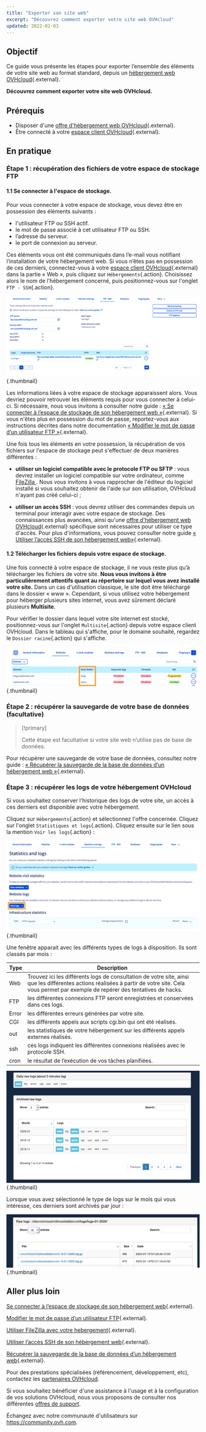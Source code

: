 ```yaml
---
title: "Exporter son site web"
excerpt: "Découvrez comment exporter votre site web OVHcloud"
updated: 2022-02-03
---
```


## Objectif

Ce guide vous présente les étapes pour exporter l’ensemble des éléments de votre site web au format standard, depuis un [hébergement web OVHcloud](https://www.ovhcloud.com/fr-ca/web-hosting/){.external}.

**Découvrez comment exporter votre site web OVHcloud.**

## Prérequis

- Disposer d'une [offre d'hébergement web OVHcloud](https://www.ovhcloud.com/fr-ca/web-hosting/){.external}.
- Être connecté à votre [espace client OVHcloud](https://ca.ovh.com/auth/?action=gotomanager&from=https://www.ovh.com/ca/fr/&ovhSubsidiary=qc){.external}.

## En pratique

### Étape 1 : récupération des fichiers de votre espace de stockage FTP

#### 1.1 Se connecter à l'espace de stockage.

Pour vous connecter à votre espace de stockage, vous devez être en possession des éléments suivants :

- l'utilisateur FTP ou SSH actif.
- le mot de passe associé à cet utilisateur FTP ou SSH.
- l’adresse du serveur.
- le port de connexion au serveur.

Ces éléments vous ont été communiqués dans l’e-mail vous notifiant l’installation de votre hébergement web. Si vous n’êtes pas en possession de ces derniers, connectez-vous à votre [espace client OVHcloud](https://ca.ovh.com/auth/?action=gotomanager&from=https://www.ovh.com/ca/fr/&ovhSubsidiary=qc){.external} dans la partie « Web », puis cliquez sur `Hébergements`{.action}. Choisissez alors le nom de l'hébergement concerné, puis positionnez-vous sur l'onglet `FTP - SSH`{.action}. 

![export-website](images/export-website-step1-1.png){.thumbnail}

Les informations liées à votre espace de stockage apparaissent alors. Vous devriez pouvoir retrouver les éléments requis pour vous connecter à celui-ci. Si nécessaire, nous vous invitons à consulter notre guide : [« Se connecter à l’espace de stockage de son hébergement web »](/pages/web_cloud/web_hosting/ftp_connection){.external}. Si vous n'êtes plus en possession du mot de passe, reportez-vous aux instructions décrites dans notre documentation [« Modifier le mot de passe d’un utilisateur FTP »](/pages/web_cloud/web_hosting/ftp_change_password){.external}.

Une fois tous les éléments en votre possession, la récupération de vos fichiers sur l'espace de stockage peut s'effectuer de deux manières différentes :

- **utiliser un logiciel compatible avec le protocole FTP ou SFTP** : vous devrez installer un logiciel compatible sur votre ordinateur, comme [ FileZilla ](/pages/web_cloud/web_hosting/ftp_filezilla_user_guide). Nous vous invitons à vous rapprocher de l'éditeur du logiciel installé si vous souhaitez obtenir de l'aide sur son utilisation, OVHcloud n'ayant pas créé celui-ci ;

- **utiliser un accès SSH** : vous devrez utiliser des commandes depuis un terminal pour interagir avec votre espace de stockage. Des connaissances plus avancées, ainsi qu'une [offre d'hébergement web OVHcloud](https://www.ovhcloud.com/fr-ca/web-hosting/){.external} spécifique sont nécessaires pour utiliser ce type d'accès. Pour plus d'informations, vous pouvez consulter notre guide  [« Utiliser l’accès SSH de son hébergement web»](/pages/web_cloud/web_hosting/ssh_on_webhosting){.external}. 

#### 1.2 Télécharger les fichiers depuis votre espace de stockage.

Une fois connecté à votre espace de stockage, il ne vous reste plus qu’à télécharger les fichiers de votre site. **Nous vous invitons à être particulièrement attentifs quant au répertoire sur lequel vous avez installé votre site.** Dans un cas d'utilisation classique, le site doit être téléchargé dans le dossier « www ». Cependant, si vous utilisez votre hébergement pour héberger plusieurs sites internet, vous avez sûrement déclaré plusieurs **Multisite**.

Pour vérifier le dossier dans lequel votre site internet est stocké, positionnez-vous sur l'onglet `Multisite`{.action} depuis votre espace client OVHcloud. Dans le tableau qui s'affiche, pour le domaine souhaité, regardez le `Dossier racine`{.action} qui s'affiche.

![export-website](images/export-website-step1-2.png){.thumbnail}

### Étape 2 : récupérer la sauvegarde de votre base de données (facultative)

> [!primary]
>
> Cette étape est facultative si votre site web n’utilise pas de base de données.
>

Pour récupérer une sauvegarde de votre base de données, consultez notre guide :
[« Récupérer la sauvegarde de la base de données d’un hébergement web »](/pages/web_cloud/web_hosting/sql_database_export){.external}.

### Étape 3 : récupérer les logs de votre hébergement OVHcloud

Si vous souhaitez conserver l'historique des logs de votre site, un accès à ces derniers est disponible avec votre hébergement.

Cliquez sur `Hébergements`{.action} et sélectionnez l'offre concernée. Cliquez sur l'onglet `Statistiques et logs`{.action}. Cliquez ensuite sur le lien sous la mention `Voir les logs`{.action} :

![export-website](images/export-website-step3-1.png){.thumbnail}

Une fenêtre apparait avec les différents types de logs à disposition. Ils sont classés par mois :

| Type  	| Description                                                                                                                                                                                         	|
|-------	|-----------------------------------------------------------------------------------------------------------------------------------------------------------------------------------------------------	|
| Web   	| Trouvez ici les différents logs de consultation de votre site, ainsi que les différentes actions réalisées à partir de votre site. Cela vous permet par exemple de repérer des tentatives de hacks. 	|
| FTP   	| les différentes connexions FTP seront enregistrées et conservées dans ces logs.                                                                                                                     	|
| Error 	| les différentes erreurs générées par votre site.                                                                                                                                                    	|
| CGI   	| les différents appels aux scripts cgi.bin qui ont été réalisés.                                                                                                                                     	|
| out   	| les statistiques de votre hébergement sur les différents appels externes réalisés.                                                                                                                  	|
| ssh   	| ces logs indiquent les différentes connexions réalisées avec le protocole SSH.                                                                                                                      	|
| cron  	| le résultat de l’exécution de vos tâches planifiées.                                                                                                                                                	|

![export-website](images/export-website-step3-3.png){.thumbnail}

Lorsque vous avez sélectionné le type de logs sur le mois qui vous intéresse, ces derniers sont archivés par jour :

![export-website](images/export-website-step3-4.png){.thumbnail}

## Aller plus loin

[Se connecter à l’espace de stockage de son hébergement web](/pages/web_cloud/web_hosting/ftp_connection){.external}.

[Modifier le mot de passe d’un utilisateur FTP](/pages/web_cloud/web_hosting/ftp_change_password){.external}.

[Utiliser FileZilla avec votre hebergement](/pages/web_cloud/web_hosting/ftp_filezilla_user_guide){.external}.

[Utiliser l’accès SSH de son hébergement web](/pages/web_cloud/web_hosting/ssh_on_webhosting){.external}. 

[Récupérer la sauvegarde de la base de données d’un hébergement web](/pages/web_cloud/web_hosting/sql_database_export){.external}.

Pour des prestations spécialisées (référencement, développement, etc), contactez les [partenaires OVHcloud](https://partner.ovhcloud.com/fr-ca/directory/).

Si vous souhaitez bénéficier d'une assistance à l'usage et à la configuration de vos solutions OVHcloud, nous vous proposons de consulter nos différentes [offres de support](https://www.ovhcloud.com/fr-ca/support-levels/).

Échangez avec notre communauté d'utilisateurs sur <https://community.ovh.com>.
